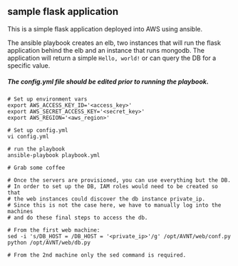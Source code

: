 ## sample flask application
This is a simple flask application deployed into AWS using ansible.


The ansible playbook creates an elb, two instances that will run the flask application behind the elb and an instance that runs mongodb. The application will return a simple `Hello, world!` or can query the DB for a specific value.


##### *The config.yml file should be edited prior to running the playbook.*

```
# Set up environment vars
export AWS_ACCESS_KEY_ID='<access_key>'
export AWS_SECRET_ACCESS_KEY='<secret_key>'
export AWS_REGION='<aws_region>'

# Set up config.yml
vi config.yml

# run the playbook 
ansible-playbook playbook.yml

# Grab some coffee

# Once the servers are provisioned, you can use everything but the DB. 
# In order to set up the DB, IAM roles would need to be created so that 
# the web instances could discover the db instance private_ip.
# Since this is not the case here, we have to manually log into the machines
# and do these final steps to access the db. 

# From the first web machine:
sed -i 's/DB_HOST = /DB_HOST = '<private_ip>'/g' /opt/AVNT/web/conf.py
python /opt/AVNT/web/db.py

# From the 2nd machine only the sed command is required.
```
